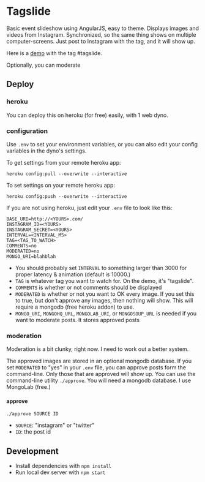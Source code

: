 # Tagslide

Basic event slideshow using AngularJS, easy to theme. Displays images and videos from Instagram. Synchronized, so the same thing shows on multiple computer-screens. Just post to Instagram with the tag, and it will show up.

Here is a [demo](https://canalmidiaslide.herokuapp.com/) with the tag #tagslide.

Optionally, you can moderate

## Deploy

### heroku

You can deploy this on heroku (for free) easily, with 1 web dyno.

### configuration

Use `.env` to set your environment variables, or you can also edit your config variables in the dyno's settings.

To get settings from your remote heroku app:

    heroku config:pull --overwrite --interactive

To set settings on your remote heroku app:

    heroku config:push --overwrite --interactive


If you are not using heroku, just edit your `.env` file to look like this:

```
BASE_URI=http://<YOURS>.com/
INSTAGRAM_ID=<YOURS>
INSTAGRAM_SECRET=<YOURS>
INTERVAL=<INTERVAL_MS>
TAG=<TAG_TO_WATCH>
COMMENTS=no
MODERATED=no
MONGO_URI=blahblah
```

*  You should probably set `INTERVAL` to  something larger than 3000 for proper latency & animation (default is 10000.)
*  `TAG` is whatever tag you want to watch for. On the demo, it's "tagslide".
*  `COMMENTS` is whether or not comments should be displayed
*  `MODERATED` is whether or not you want to OK every image.  If you set this to true, but don't approve any images, then nothing will show. This will require a mongodb (free heroku addon) to use.
*  `MONGO_URI`, `MONGOHQ_URL`, `MONGOLAB_URI`, or `MONGOSOUP_URL` is needed if you want to moderate posts. It stores approved posts

### moderation

Moderation is a bit clunky, right now. I need to work out a better system.

The approved images are stored in an optional mongodb database. If you set `MODERATED` to "yes" in your `.env` file, you can approve posts form the command-line. Only those that are approved will show up. You can use the command-line utility `./approve`. You will need a mongodb database. I use MongoLab (free.)

#### approve

    ./approve SOURCE ID

*  `SOURCE`: "instagram" or "twitter"
*  `ID`: the post id


## Development

*  Install dependencies with `npm install`
*  Run local dev server with `npm start`

